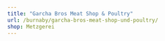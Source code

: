 ```yaml
---
title: "Garcha Bros Meat Shop & Poultry"
url: /burnaby/garcha-bros-meat-shop-und-poultry/
shop: Metzgerei
---
```

